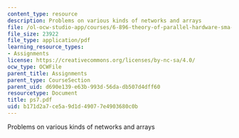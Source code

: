 ```yaml
---
content_type: resource
description: Problems on various kinds of networks and arrays
file: /ol-ocw-studio-app/courses/6-896-theory-of-parallel-hardware-sma-5511-spring-2004/b171d2a7ce5a9d1d49077e4903680c0b_ps7.pdf
file_size: 23922
file_type: application/pdf
learning_resource_types:
- Assignments
license: https://creativecommons.org/licenses/by-nc-sa/4.0/
ocw_type: OCWFile
parent_title: Assignments
parent_type: CourseSection
parent_uid: d690e139-e63b-993d-56da-db507d4dff60
resourcetype: Document
title: ps7.pdf
uid: b171d2a7-ce5a-9d1d-4907-7e4903680c0b
---
```

Problems on various kinds of networks and arrays